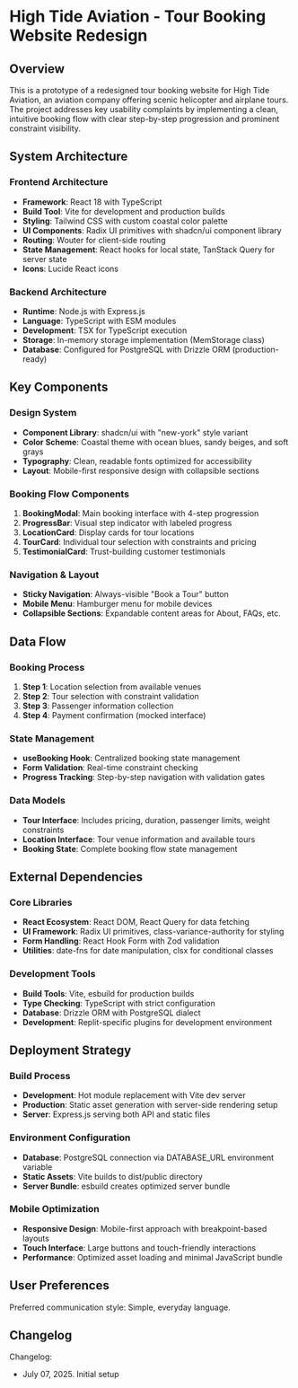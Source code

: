 # High Tide Aviation - Tour Booking Website Redesign

## Overview

This is a prototype of a redesigned tour booking website for High Tide Aviation, an aviation company offering scenic helicopter and airplane tours. The project addresses key usability complaints by implementing a clean, intuitive booking flow with clear step-by-step progression and prominent constraint visibility.

## System Architecture

### Frontend Architecture
- **Framework**: React 18 with TypeScript
- **Build Tool**: Vite for development and production builds
- **Styling**: Tailwind CSS with custom coastal color palette
- **UI Components**: Radix UI primitives with shadcn/ui component library
- **Routing**: Wouter for client-side routing
- **State Management**: React hooks for local state, TanStack Query for server state
- **Icons**: Lucide React icons

### Backend Architecture
- **Runtime**: Node.js with Express.js
- **Language**: TypeScript with ESM modules
- **Development**: TSX for TypeScript execution
- **Storage**: In-memory storage implementation (MemStorage class)
- **Database**: Configured for PostgreSQL with Drizzle ORM (production-ready)

## Key Components

### Design System
- **Component Library**: shadcn/ui with "new-york" style variant
- **Color Scheme**: Coastal theme with ocean blues, sandy beiges, and soft grays
- **Typography**: Clean, readable fonts optimized for accessibility
- **Layout**: Mobile-first responsive design with collapsible sections

### Booking Flow Components
1. **BookingModal**: Main booking interface with 4-step progression
2. **ProgressBar**: Visual step indicator with labeled progress
3. **LocationCard**: Display cards for tour locations
4. **TourCard**: Individual tour selection with constraints and pricing
5. **TestimonialCard**: Trust-building customer testimonials

### Navigation & Layout
- **Sticky Navigation**: Always-visible "Book a Tour" button
- **Mobile Menu**: Hamburger menu for mobile devices
- **Collapsible Sections**: Expandable content areas for About, FAQs, etc.

## Data Flow

### Booking Process
1. **Step 1**: Location selection from available venues
2. **Step 2**: Tour selection with constraint validation
3. **Step 3**: Passenger information collection
4. **Step 4**: Payment confirmation (mocked interface)

### State Management
- **useBooking Hook**: Centralized booking state management
- **Form Validation**: Real-time constraint checking
- **Progress Tracking**: Step-by-step navigation with validation gates

### Data Models
- **Tour Interface**: Includes pricing, duration, passenger limits, weight constraints
- **Location Interface**: Tour venue information and available tours
- **Booking State**: Complete booking flow state management

## External Dependencies

### Core Libraries
- **React Ecosystem**: React DOM, React Query for data fetching
- **UI Framework**: Radix UI primitives, class-variance-authority for styling
- **Form Handling**: React Hook Form with Zod validation
- **Utilities**: date-fns for date manipulation, clsx for conditional classes

### Development Tools
- **Build Tools**: Vite, esbuild for production builds
- **Type Checking**: TypeScript with strict configuration
- **Database**: Drizzle ORM with PostgreSQL dialect
- **Development**: Replit-specific plugins for development environment

## Deployment Strategy

### Build Process
- **Development**: Hot module replacement with Vite dev server
- **Production**: Static asset generation with server-side rendering setup
- **Server**: Express.js serving both API and static files

### Environment Configuration
- **Database**: PostgreSQL connection via DATABASE_URL environment variable
- **Static Assets**: Vite builds to dist/public directory
- **Server Bundle**: esbuild creates optimized server bundle

### Mobile Optimization
- **Responsive Design**: Mobile-first approach with breakpoint-based layouts
- **Touch Interface**: Large buttons and touch-friendly interactions
- **Performance**: Optimized asset loading and minimal JavaScript bundle

## User Preferences

Preferred communication style: Simple, everyday language.

## Changelog

Changelog:
- July 07, 2025. Initial setup